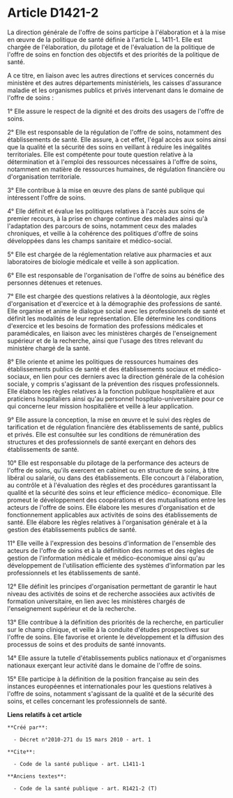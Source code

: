 # Article D1421-2

La direction générale de l'offre de soins participe à l'élaboration et à la mise en œuvre de la politique de santé définie à
l'article L. 1411-1. Elle est chargée de l'élaboration, du pilotage et de l'évaluation de la politique de l'offre de soins en
fonction des objectifs et des priorités de la politique de santé.

A ce titre, en liaison avec les autres directions et services concernés du ministère et des autres départements ministériels,
les caisses d'assurance maladie et les organismes publics et privés intervenant dans le domaine de l'offre de soins : 

1° Elle assure le respect de la dignité et des droits des usagers de l'offre de soins. 

2° Elle est responsable de la régulation de l'offre de soins, notamment des établissements de santé. Elle assure, à cet
effet, l'égal accès aux soins ainsi que la qualité et la sécurité des soins en veillant à réduire les inégalités
territoriales. Elle est compétente pour toute question relative à la détermination et à l'emploi des ressources nécessaires à
l'offre de soins, notamment en matière de ressources humaines, de régulation financière ou d'organisation territoriale. 

3° Elle contribue à la mise en œuvre des plans de santé publique qui intéressent l'offre de soins. 

4° Elle définit et évalue les politiques relatives à l'accès aux soins de premier recours, à la prise en charge continue des
malades ainsi qu'à l'adaptation des parcours de soins, notamment ceux des malades chroniques, et veille à la cohérence des
politiques d'offre de soins développées dans les champs sanitaire et médico-social. 

5° Elle est chargée de la réglementation relative aux pharmacies et aux laboratoires de biologie médicale et veille à son
application. 

6° Elle est responsable de l'organisation de l'offre de soins au bénéfice des personnes détenues et retenues. 

7° Elle est chargée des questions relatives à la déontologie, aux règles d'organisation et d'exercice et à la démographie des
professions de santé. Elle organise et anime le dialogue social avec les professionnels de santé et définit les modalités de
leur représentation. Elle détermine les conditions d'exercice et les besoins de formation des professions médicales et
paramédicales, en liaison avec les ministères chargés de l'enseignement supérieur et de la recherche, ainsi que l'usage des
titres relevant du ministère chargé de la santé. 

8° Elle oriente et anime les politiques de ressources humaines des établissements publics de santé et des établissements
sociaux et médico-sociaux, en lien pour ces derniers avec la direction générale de la cohésion sociale, y compris s'agissant
de la prévention des risques professionnels. Elle élabore les règles relatives à la fonction publique hospitalière et aux
praticiens hospitaliers ainsi qu'au personnel hospitalo-universitaire pour ce qui concerne leur mission hospitalière et
veille à leur application. 

9° Elle assure la conception, la mise en œuvre et le suivi des règles de tarification et de régulation financière des
établissements de santé, publics et privés. Elle est consultée sur les conditions de rémunération des structures et des
professionnels de santé exerçant en dehors des établissements de santé. 

10° Elle est responsable du pilotage de la performance des acteurs de l'offre de soins, qu'ils exercent en cabinet ou en
structure de soins, à titre libéral ou salarié, ou dans des établissements. Elle concourt à l'élaboration, au contrôle et à
l'évaluation des règles et des procédures garantissant la qualité et la sécurité des soins et leur efficience médico-
économique. Elle promeut le développement des coopérations et des mutualisations entre les acteurs de l'offre de soins. Elle
élabore les mesures d'organisation et de fonctionnement applicables aux activités de soins des établissements de santé. Elle
élabore les règles relatives à l'organisation générale et à la gestion des établissements publics de santé. 

11° Elle veille à l'expression des besoins d'information de l'ensemble des acteurs de l'offre de soins et à la définition des
normes et des règles de gestion de l'information médicale et médico-économique ainsi qu'au développement de l'utilisation
efficiente des systèmes d'information par les professionnels et les établissements de santé. 

12° Elle définit les principes d'organisation permettant de garantir le haut niveau des activités de soins et de recherche
associées aux activités de formation universitaire, en lien avec les ministères chargés de l'enseignement supérieur et de la
recherche. 

13° Elle contribue à la définition des priorités de la recherche, en particulier sur le champ clinique, et veille à la
conduite d'études prospectives sur l'offre de soins. Elle favorise et oriente le développement et la diffusion des processus
de soins et des produits de santé innovants. 

14° Elle assure la tutelle d'établissements publics nationaux et d'organismes nationaux exerçant leur activité dans le
domaine de l'offre de soins. 

15° Elle participe à la définition de la position française au sein des instances européennes et internationales pour les
questions relatives à l'offre de soins, notamment s'agissant de la qualité et de la sécurité des soins, et celles concernant
les professionnels de santé.

**Liens relatifs à cet article**

	**Créé par**:

	  - Décret n°2010-271 du 15 mars 2010 - art. 1

	**Cite**:

	  - Code de la santé publique - art. L1411-1

	**Anciens textes**:

	  - Code de la santé publique - art. R1421-2 (T)
